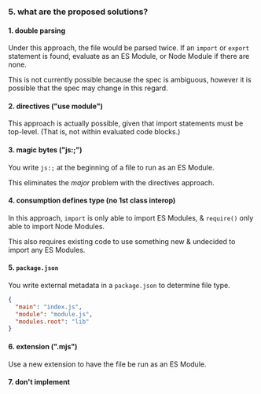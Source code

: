 ### 5. what are the proposed solutions?

#### 1. double parsing

Under this approach, the file would be parsed twice.
If an `import` or `export` statement is found, evaluate as an ES Module,
or Node Module if there are none.

This is not currently possible because the spec is ambiguous,
however it is possible that the spec may change in this regard.

#### 2. directives ("use module")

This approach is actually possible, given that import statements must be top-level. (That is, not within evaluated code blocks.)

#### 3. magic bytes ("js:;")

You write `js:;` at the beginning of a file to run as an ES Module.

This eliminates the _major_ problem with the directives approach.

#### 4. consumption defines type (no 1st class interop)

In this approach, `import` is only able to import ES Modules,
& `require()` only able to import Node Modules.

This also requires existing code to use something new & undecided to import
any ES Modules.

#### 5. `package.json`

You write external metadata in a `package.json` to determine file type.

```json
{
  "main": "index.js",
  "module": "module.js",
  "modules.root": "lib"
}
```

#### 6. extension (".mjs")

Use a new extension to have the file be run as an ES Module.

#### 7. don't implement
